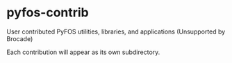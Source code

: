 # pyfos-contrib
User contributed PyFOS utilities, libraries, and applications (Unsupported by Brocade)

Each contribution will appear as its own subdirectory.
